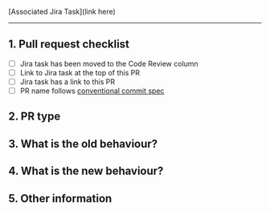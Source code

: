 <!-- NOTE: Please use the following template - it makes the reviewer's lives much easier! -->

[Associated Jira Task](link here)

---

## 1. Pull request checklist

<!-- Please make sure to do the following - your PR may not be accepted if any of these aren't completed: -->

- [ ] Jira task has been moved to the Code Review column
- [ ] Link to Jira task at the top of this PR
- [ ] Jira task has a link to this PR
- [ ] PR name follows [conventional commit spec](https://www.conventionalcommits.org/en/v1.0.0/)

## 2. PR type

<!-- 
  Please try to limit your pull request to one type, submit multiple pull requests if needed. 
  One of:
    - Bugfix
    - Feature
    - Code style update (formatting, renaming)
    - Refactoring (no functional changes, no api changes)
    - Build related changes
    - Documentation content changes
    - Other (please describe):
-->

## 3. What is the old behaviour?

<!-- Please describe the old behaviour that you are modifying. -->

## 4. What is the new behaviour?

<!-- Please describe the behaviour or changes that are being added by this PR. -->

## 5. Other information

<!-- Optional: any other information that is important to this PR such as a Loom or screenshots describing behaviour outlined in Step 4. -->
